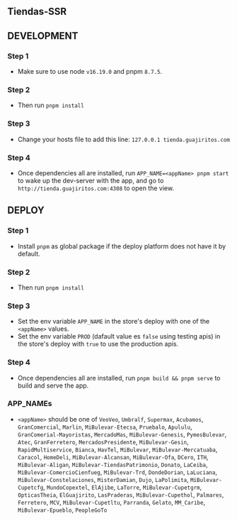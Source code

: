 Tiendas-SSR
--------------------------------------

## DEVELOPMENT

### Step 1

- Make sure to use node `v16.19.0` and pnpm `8.7.5`.

### Step 2

- Then run `pnpm install`

### Step 3

- Change your hosts file to add this line: `127.0.0.1 tienda.guajiritos.com`

### Step 4

- Once dependencies all are installed, run `APP_NAME=<appName> pnpm start` to wake up the dev-server with the app, and go to `http://tienda.guajiritos.com:4308` to open the view.

## DEPLOY

### Step 1

- Install `pnpm` as global package if the deploy platform does not have it by default.

### Step 2

- Then run `pnpm install`

### Step 3

- Set the env variable `APP_NAME` in the store's deploy with one of the `<appName>` values.
- Set the env variable `PROD` (dafault value es `false` using testing apis) in the store's deploy with `true` to use the production apis.

### Step 4

- Once dependencies all are installed, run `pnpm build && pnpm serve` to build and serve the app.

### APP_NAMEs

- `<appName>` should be one of `VeoVeo`,
    `Umbralf`,
    `Supermax`,
    `Acubamos`,
    `GranComercial`,
    `Marlin`,
    `MiBulevar-Etecsa`,
    `Pruebalo`,
    `Apululu`,
    `GranComerial-Mayoristas`,
    `MercadoMas`,
    `MiBulevar-Genesis`,
    `PymesBulevar`,
    `Atec`,
    `GranFerretero`,
    `MercadosPresidente`,
    `MiBulevar-Gesin`,
    `RapidMultiservice`,
    `Bianca`,
    `HavTel`,
    `MiBulevar`,
    `MiBulevar-Mercatuaba`,
    `Caracol`,
    `HomeDeli`,
    `MiBulevar-Alcansan`,
    `MiBulevar-Ofa`,
    `DCero`,
    `ITH`,
    `MiBulevar-Aligan`,
    `MiBulevar-TiendasPatrimonio`,
    `Donato`,
    `LaCeiba`,
    `MiBulevar-ComercioCienfueg`,
    `MiBulevar-Trd`,
    `DondeDorian`,
    `LaLuciana`,
    `MiBulevar-Constelaciones`,
    `MisterDamian`,
    `Dujo`,
    `LaPolimita`,
    `MiBulevar-Cupetcfg`,
    `MundoCopextel`,
    `ElAjibe`,
    `LaTorre`,
    `MiBulevar-Cupetgrm`,
    `OpticasTheia`,
    `ElGuajirito`,
    `LasPraderas`,
    `MiBulevar-Cupethol`,
    `Palmares`,
    `Ferretero`,
    `MCV`,
    `MiBulevar-Cupetltu`,
    `Parranda`,
    `Gelato`,
    `MM_Caribe`,
    `MiBulevar-Epueblo`,
    `PeopleGoTo`